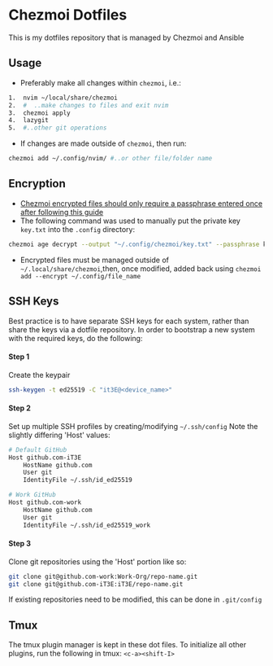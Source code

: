 # Chezmoi Dotfiles

This is my dotfiles repository that is managed by Chezmoi and Ansible

## Usage

- Preferably make all changes within `chezmoi`, i.e.:

```bash
1.  nvim ~/local/share/chezmoi
2.  #  ..make changes to files and exit nvim
3.  chezmoi apply
4.  lazygit
5.  #..other git operations
```

- If changes are made outside of `chezmoi`, then run:

```bash
chezmoi add ~/.config/nvim/ #..or other file/folder name
```

## Encryption

- [Chezmoi encrypted files should only require a passphrase entered once after following this guide](https://www.chezmoi.io/user-guide/frequently-asked-questions/encryption/)
- The following command was used to manually put the private key `key.txt`
  into the `.config` directory:

```bash
chezmoi age decrypt --output "~/.config/chezmoi/key.txt" --passphrase key.txt.age > ~/.config/chezmoi/key.txt
```

- Encrypted files must be managed outside of `~/.local/share/chezmoi`,then, once modified, added back using `chezmoi add --encrypt ~/.config/file_name`

## SSH Keys

Best practice is to have separate SSH keys for each system, rather than share the keys via a dotfile repository.
In order to bootstrap a new system with the required keys, do the following:

#### Step 1

Create the keypair

```bash
ssh-keygen -t ed25519 -C "it3E@<device_name>"
```

#### Step 2

Set up multiple SSH profiles by creating/modifying `~/.ssh/config` Note the slightly differing 'Host' values:

```bash
# Default GitHub
Host github.com-iT3E
    HostName github.com
    User git
    IdentityFile ~/.ssh/id_ed25519

# Work GitHub
Host github.com-work
    HostName github.com
    User git
    IdentityFile ~/.ssh/id_ed25519_work
```

#### Step 3

Clone git repositories using the 'Host' portion like so:

```bash
git clone git@github.com-work:Work-Org/repo-name.git
git clone git@github.com-iT3E:iT3E/repo-name.git
```

If existing repositories need to be modified, this can be done in `.git/config`

## Tmux

The tmux plugin manager is kept in these dot files. To initialize all other plugins, run the following in tmux:
`<c-a><shift-I>`
